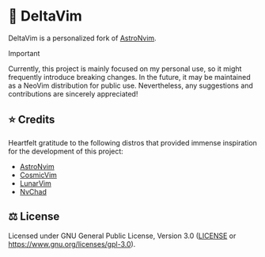 # 🌱 DeltaVim

DeltaVim is a personalized fork of [AstroNvim](https://github.com/AstroNvim/AstroNvim).

<!-- prettier-ignore -->
> [!IMPORTANT]
> Currently, this project is mainly focused on my personal use, so it might frequently introduce
> breaking changes. In the future, it may be maintained as a NeoVim distribution for public use.
> Nevertheless, any suggestions and contributions are sincerely appreciated!

## ⭐ Credits

Heartfelt gratitude to the following distros that provided immense inspiration for the development
of this project:

- [AstroNvim](https://github.com/AstroNvim/AstroNvim)
- [CosmicVim](https://github.com/CosmicNvim/CosmicNvim)
- [LunarVim](https://github.com/LunarVim)
- [NvChad](https://github.com/NvChad/NvChad)

## ⚖️ License

Licensed under GNU General Public License, Version 3.0 ([LICENSE](LICENSE) or
<https://www.gnu.org/licenses/gpl-3.0>).
